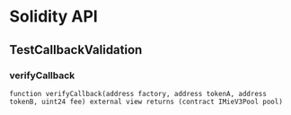 # Solidity API

## TestCallbackValidation

### verifyCallback

```solidity
function verifyCallback(address factory, address tokenA, address tokenB, uint24 fee) external view returns (contract IMieV3Pool pool)
```
